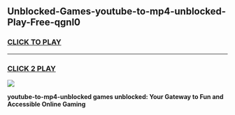 
## Unblocked-Games-youtube-to-mp4-unblocked-Play-Free-qgnl0
<h3>
<a href="https://premium76.site?title=youtube-to-mp4-unblocked&ref=23A">CLICK TO PLAY</a></h3>
<hr>

<h3>
<a href="https://premium76.site?title=youtube-to-mp4-unblocked&ref=23A">CLICK 2 PLAY</a>
  
</h3>

<a href="https://premium76.site?title=youtube-to-mp4-unblocked&ref=23A"><img src="https://clearcache.store/games.png"></a>


**youtube-to-mp4-unblocked games unblocked: Your Gateway to Fun and Accessible Online Gaming**
